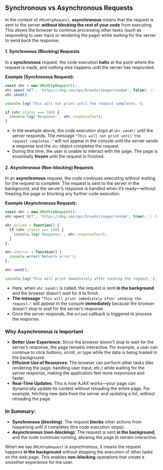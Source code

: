 ## Synchronous vs Asynchronous Requests
In the context of `XMLHttpRequest`, **asynchronous** means that the request is sent to the server **without blocking the rest of your code** from executing. This allows the browser to continue processing other tasks (such as responding to user input or rendering the page) while waiting for the server to send back the response.

#### **1. Synchronous (Blocking) Requests**

In a **synchronous** request, the code execution **halts** at the point where the request is made, and nothing else happens until the server has responded.

**Example (Synchronous Request):**

```javascript
const xhr = new XMLHttpRequest();
xhr.open('GET', 'https://dog.ceo/api/breeds/image/random', false); // false makes it synchronous
xhr.send();

console.log('This will not print until the request completes.');

if (xhr.status === 200) {
  console.log('Response:', xhr.responseText);
}
```

- In the example above, the code execution stops at `xhr.send()` until the server responds. The message `"This will not print until the request completes."` will not appear in the console until the server sends a response and the `xhr` object completes the request.
- During this time, the user is unable to interact with the page. The page is essentially **frozen** until the request is finished.

#### **2. Asynchronous (Non-blocking) Requests**

In an **asynchronous** request, the code continues executing without waiting for the request to complete. The request is sent to the server in the background, and the server’s response is handled when it’s ready—without freezing the page or blocking any further code execution.

**Example (Asynchronous Request):**

```javascript
const xhr = new XMLHttpRequest();
xhr.open('GET', 'https://dog.ceo/api/breeds/image/random', true); // true makes it asynchronous

xhr.onload = function() {
  if (xhr.status === 200) {
    console.log('Response:', xhr.responseText);
  }
};

xhr.onerror = function() {
  console.error('Network error');
};

xhr.send();

console.log('This will print immediately after sending the request.');
```

- Here, when `xhr.send()` is called, the request is sent **in the background** and the browser doesn't wait for it to finish.
- **The message** `"This will print immediately after sending the request."` will appear in the console **immediately** because the browser doesn't stop to wait for the server’s response.
- Once the server responds, the `onload` callback is triggered to process the response.

### Why Asynchronous is Important

- **Better User Experience**: Since the browser doesn’t stop to wait for the server’s response, the page remains interactive. For example, a user can continue to click buttons, scroll, or type while the data is being loaded in the background.
- **Efficient Use of Resources**: The browser can perform other tasks (like rendering the page, handling user input, etc.) while waiting for the server response, making the application feel more responsive and faster.
- **Real-Time Updates**: This is how AJAX works—your page can dynamically update its content without reloading the entire page. For example, fetching new data from the server and updating a list, without reloading the page.

### **In Summary:**

- **Synchronous (blocking)**: The request **blocks** other actions from happening until it completes (the code execution stops).
- **Asynchronous (non-blocking)**: The request is sent **in the background**, and the code continues running, allowing the page to remain interactive.

When we say `XMLHttpRequest` is asynchronous, it means the request happens **in the background** without stopping the execution of other tasks on the web page. This enables **non-blocking** operations that create a smoother experience for the user.
